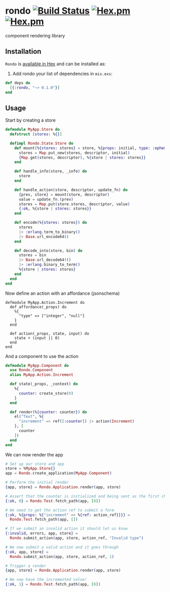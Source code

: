 # rondo [![Build Status](https://travis-ci.org/exstruct/rondo.svg?branch=master)](https://travis-ci.org/exstruct/rondo) [![Hex.pm](https://img.shields.io/hexpm/v/rondo.svg?style=flat-square)](https://hex.pm/packages/rondo) [![Hex.pm](https://img.shields.io/hexpm/dt/rondo.svg?style=flat-square)](https://hex.pm/packages/rondo)

component rendering library

## Installation

`Rondo` is [available in Hex](https://hex.pm/docs/publish) and can be installed as:

  1. Add rondo your list of dependencies in `mix.exs`:

```elixir
def deps do
  [{:rondo, "~> 0.1.0"}]
end
```

## Usage

Start by creating a store

```elixir
defmodule MyApp.Store do
  defstruct [stores: %{}]

  defimpl Rondo.State.Store do
    def mount(%{stores: stores} = store, %{props: initial, type: :ephemeral} = descriptor) do
      stores = Map.put_new(stores, descriptor, initial)
      {Map.get(stores, descriptor), %{store | stores: stores}}
    end

    def handle_info(store, _info) do
      store
    end

    def handle_action(store, descriptor, update_fn) do
      {prev, store} = mount(store, descriptor)
      value = update_fn.(prev)
      stores = Map.put(store.stores, descriptor, value)
      {:ok, %{store | stores: stores}}
    end

    def encode(%{stores: stores}) do
      stores
      |> :erlang.term_to_binary()
      |> Base.url_encode64()
    end

    def decode_into(store, bin) do
      stores = bin
      |> Base.url_decode64!()
      |> :erlang.binary_to_term()
      %{store | stores: stores}
    end
  end
end
```

Now define an action with an affordance (jsonschema)

```
defmodule MyApp.Action.Increment do
  def affordance(_props) do
    %{
      "type" => ["integer", "null"]
    }
  end

  def action(_props, state, input) do
    state + (input || 0)
  end
end
```

And a component to use the action

```elixir
defmodule MyApp.Component do
  use Rondo.Component
  alias MyApp.Action.Increment

  def state(_props, _context) do
    %{
      counter: create_store(0)
    }
  end

  def render(%{counter: counter}) do
    el("Text", %{
      "increment" => ref([:counter]) |> action(Increment)
    }, [
      counter
    ])
  end
end
```

We can now render the app

```elixir
# Set up our store and app
store = %MyApp.Store{}
app = Rondo.create_application(MyApp.Component)

# Perform the initial render
{app, store} = Rondo.Application.render(app, store)

# Assert that the counter is initialized and being sent as the first child
{:ok, 0} = Rondo.Test.fetch_path(app, [0])

# We need to get the action ref to submit a form
{:ok, %{props: %{"increment" => %{ref: action_ref}}}} =
  Rondo.Test.fetch_path(app, [])

# If we submit an invalid action it should let us know
{:invalid, errors, app, store} =
  Rondo.submit_action(app, store, action_ref, "Invalid type")

# We now submit a valid action and it goes through
{:ok, app, store} =
  Rondo.submit_action(app, store, action_ref, 1)

# Trigger a render
{app, store} = Rondo.Application.render(app, store)

# We now have the incremented value!
{:ok, 1} = Rondo.Test.fetch_path(app, [0])
```
